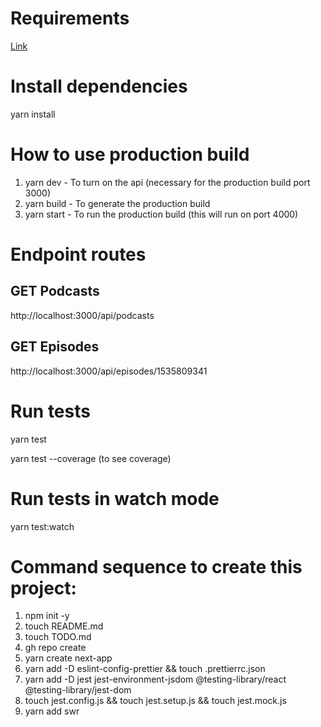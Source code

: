 # Requirements

[Link](TODO.md)

# Install dependencies

yarn install

# How to use production build

1. yarn dev - To turn on the api (necessary for the production build port 3000)
2. yarn build - To generate the production build
3. yarn start - To run the production build (this will run on port 4000)

# Endpoint routes
## GET Podcasts
http://localhost:3000/api/podcasts

## GET Episodes
http://localhost:3000/api/episodes/1535809341

# Run tests

yarn test 

yarn test --coverage (to see coverage)

# Run tests in watch mode

yarn test:watch

# Command sequence to create this project:

1. npm init -y
2. touch README.md
3. touch TODO.md
4. gh repo create
5. yarn create next-app
6. yarn add -D eslint-config-prettier && touch .prettierrc.json
7. yarn add -D jest jest-environment-jsdom @testing-library/react @testing-library/jest-dom
8. touch jest.config.js && touch jest.setup.js && touch jest.mock.js
9. yarn add swr